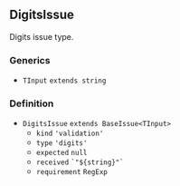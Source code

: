DigitsIssue
-----------

Digits issue type.

### Generics

*   `TInput` `extends string`

### Definition

*   `DigitsIssue` `extends BaseIssue<TInput>`
    *   `kind` `'validation'`
    *   `type` `'digits'`
    *   `expected` `null`
    *   `received` `` `"${string}"` ``
    *   `requirement` `RegExp`